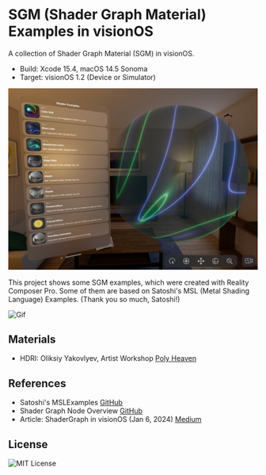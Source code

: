 # SGM (Shader Graph Material) Examples in visionOS

A collection of Shader Graph Material (SGM) in visionOS.

- Build: Xcode 15.4, macOS 14.5 Sonoma
- Target: visionOS 1.2 (Device or Simulator)

![Image](assets/ss01.jpg)

This project shows some SGM examples, which were created with Reality Composer Pro.
Some of them are based on Satoshi's MSL (Metal Shading Language) Examples. (Thank you so much, Satoshi!)

![Gif](assets/mv720pshort.gif)

<!--
## Examples
-->

<!-- Ex.01: -->
<!--
<details>
<summary> Ex.01: xxxx (Click to expand) </summary>

description...

description...

description...

</details>
-->

<!-- Ex.02: -->
<!--
<details>
<summary> Ex.02: xxxx (Click to expand) </summary>

description...

description...

description...

</details>
-->

## Materials

- HDRI: Oliksiy Yakovlyev, Artist Workshop [Poly Heaven](https://polyhaven.com/a/artist_workshop) 


## References

- Satoshi's MSLExamples [GitHub](https://github.com/satoshi0212/MSLExamples)
- Shader Graph Node Overview [GitHub](https://github.com/ynagatomo/evolution-Metal-ARKit-RealityKit-sheet)
- Article: ShaderGraph in visionOS (Jan 6, 2024) [Medium](https://levelup.gitconnected.com/shadergraph-in-visionos-45598e49626c)

## License

![MIT License](http://img.shields.io/badge/license-MIT-blue.svg?style=flat)
